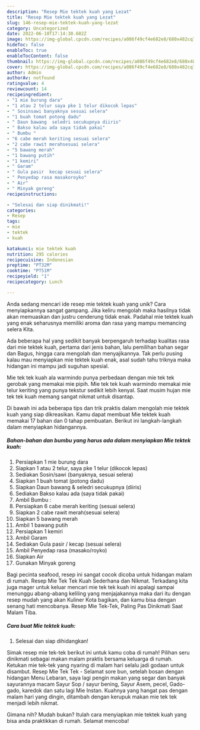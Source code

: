 ```yaml
---
description: "Resep Mie tektek kuah yang Lezat"
title: "Resep Mie tektek kuah yang Lezat"
slug: 146-resep-mie-tektek-kuah-yang-lezat
category: Uncategorized
date: 2022-06-10T17:14:30.602Z
image: https://img-global.cpcdn.com/recipes/a086f49cf4e682e8/680x482cq70/mie-tektek-kuah-foto-resep-utama.jpg
hideToc: false
enableToc: true
enableTocContent: false
thumbnail: https://img-global.cpcdn.com/recipes/a086f49cf4e682e8/680x482cq70/mie-tektek-kuah-foto-resep-utama.jpg
cover: https://img-global.cpcdn.com/recipes/a086f49cf4e682e8/680x482cq70/mie-tektek-kuah-foto-resep-utama.jpg
author: Admin
authorAv: notfound
ratingvalue: 4
reviewcount: 14
recipeingredient:
- "1 mie burung dara"
- "1 atau 2 telur saya pke 1 telur dikocok lepas"
- " Sosinsawi banyaknya sesuai selera"
- "1 buah tomat potong dadu"
- " Daun bawang  seledri secukupnya diiris"
- " Bakso kalau ada saya tidak pakai"
- " Bumbu "
- "6 cabe merah keriting sesuai selera"
- "2 cabe rawit merahsesuai selera"
- "5 bawang merah"
- "1 bawang putih"
- "1 kemiri"
- " Garam"
- " Gula pasir  kecap sesuai selera"
- " Penyedap rasa masakoroyko"
- " Air"
- " Minyak goreng"
recipeinstructions:

- "Selesai dan siap dinikmati!"
categories:
- Resep
tags:
- mie
- tektek
- kuah

katakunci: mie tektek kuah 
nutrition: 295 calories
recipecuisine: Indonesian
preptime: "PT32M"
cooktime: "PT51M"
recipeyield: "1"
recipecategory: Lunch

---
```





Anda sedang mencari ide resep mie tektek kuah yang unik? Cara menyiapkannya sangat gampang. Jika keliru mengolah maka hasilnya tidak akan memuaskan dan justru cenderung tidak enak. Padahal mie tektek kuah yang enak seharusnya memiliki aroma dan rasa yang mampu memancing selera Kita.





Ada beberapa hal yang sedikit banyak berpengaruh terhadap kualitas rasa dari mie tektek kuah, pertama dari jenis bahan, lalu pemilihan bahan segar dan Bagus, hingga cara mengolah dan menyajikannya. Tak perlu pusing kalau mau menyiapkan mie tektek kuah enak,      asal sudah tahu triknya maka hidangan ini mampu jadi suguhan spesial.














Mie tek tek kuah ala warmindo punya perbedaan dengan mie tek tek gerobak yang memakai mie pipih. Mie tek tek kuah warmindo memakai mie telur keriting yang punya tekstur sedikit lebih kenyal. Saat musim hujan mie tek tek kuah memang sangat nikmat untuk disantap.






Di bawah ini ada beberapa tips dan trik praktis dalam mengolah mie tektek kuah yang siap dikreasikan. Kamu dapat membuat Mie tektek kuah memakai 17 bahan dan 0 tahap pembuatan. Berikut ini langkah-langkah dalam menyiapkan hidangannya.

<!--inarticleads1-->

##### Bahan-bahan dan bumbu yang harus ada dalam menyiapkan Mie tektek kuah:

1. Persiapkan 1 mie burung dara
1. Siapkan 1 atau 2 telur, saya pke 1 telur (dikocok lepas)
1. Sediakan  Sosin/sawi (banyaknya, sesuai selera)
1. Siapkan 1 buah tomat (potong dadu)
1. Siapkan  Daun bawang &amp; seledri secukupnya (diiris)
1. Sediakan  Bakso kalau ada (saya tidak pakai)
1. Ambil  Bumbu :
1. Persiapkan 6 cabe merah keriting (sesuai selera)
1. Siapkan 2 cabe rawit merah(sesuai selera)
1. Siapkan 5 bawang merah
1. Ambil 1 bawang putih
1. Persiapkan 1 kemiri
1. Ambil  Garam
1. Sediakan  Gula pasir / kecap (sesuai selera)
1. Ambil  Penyedap rasa (masako/royko)
1. Siapkan  Air
1. Gunakan  Minyak goreng


Bagi pecinta seafood, resep ini sangat cocok dicoba untuk hidangan malam di rumah. Resep Mie Tek Tek Kuah Sederhana dan Nikmat. Terkadang kita juga mager untuk keluar mencari mie tek tek kuah ini apalagi sampai menunggu abang-abang keliling yang menjajakannya maka dari itu dengan resep mudah yang akan Kuliner Kota bagikan, dan kamu bisa dengan senang hati mencobanya. Resep Mie Tek-Tek, Paling Pas Dinikmati Saat Malam Tiba. 

<!--inarticleads2-->

##### Cara buat Mie tektek kuah:


1. Selesai dan siap dihidangkan!

Simak resep mie tek-tek berikut ini untuk kamu coba di rumah! Pilihan seru dinikmati sebagai makan malam praktis bersama keluarga di rumah. Ketukan mie tek-tek yang nyaring di malam hari selalu jadi godaan untuk disambut. Resep Mie Tek Tek - Selamat sore bun, setelah bosan dengan hidangan Menu Lebaran, saya lagi pengin makan yang segar dan banyak sayurannya macam Sayur Sop / sayur bening, Sayur Asem, pecel, Gado-gado, karedok dan satu lagi Mie Instan. Kuahnya yang hangat pas dengan malam hari yang dingin, ditambah dengan kerupuk makan mie tek tek menjadi lebih nikmat. 

Gimana nih? Mudah bukan? Itulah cara menyiapkan mie tektek kuah yang bisa anda praktikkan di rumah. Selamat mencoba!
